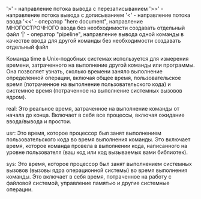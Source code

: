 '>' - направление потока вывода с перезаписыванием
'>>' - направление потока вывода с дописыванием
'<' - направление потока ввода
'<<' - оператор "here document", направление МНОГОСТРОЧНОГО ввода без необходимости создавать отдельный файл
'|' - оператор "pipeline", направление вывода одной команды в качестве ввода для другой команды без необходимости создавать отдельный файл

Команда time в Unix-подобных системах используется для измерения времени, затраченного на выполнение другой команды или программы.
Она позволяет узнать, сколько времени заняло выполнение определенной операции,
включая общее время,
пользовательское время (потраченное на выполнение пользовательского кода)
и системное время (потраченное на выполнение системных вызовов ядром).

real: Это реальное время, затраченное на выполнение команды от начала до конца.
Включает в себя все процессы, включая ожидание ввода/вывода и простои.

usr: Это время, которое процессор был занят выполнением пользовательского кода во время выполнения команды.
Это включает время, которое команда провела в выполнении кода,
написанного на уровне пользователя (ваш код или код вызываемых вами библиотек).

sys: Это время, которое процессор был занят выполнением системных вызовов (вызовы ядра операционной системы) во время выполнения команды.
Это включает в себя время, потраченное на работу с файловой системой, управление памятью и другие системные операции.
